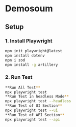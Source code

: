 # Demosoum

## Setup

### 1. Install Playwright

```bash
npm init playwright@latest
npm install dotenv
npm i zod
npm install -g artillery

```

### 2.  Run Test 
```bash
**Run All Test**
npx playwright test
**Run Test in headless Mode**
npx playwright test --headless
**Run Test of UI Section**
npx playwright test --ui
**Run Test of API Section**
npx playwright test --api
```








